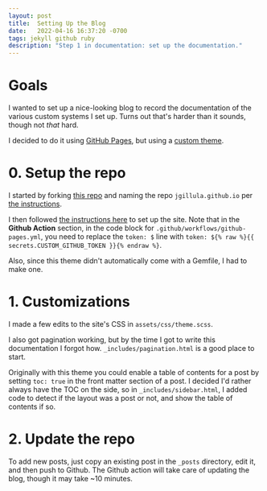 ```yaml
---
layout: post
title:  Setting Up the Blog
date:   2022-04-16 16:37:20 -0700
tags: jekyll github ruby
description: "Step 1 in documentation: set up the documentation."
---
```



# Goals

I wanted to set up a nice-looking blog to record the documentation of the various custom systems I set up. Turns out that's harder than it sounds, though not *that* hard.

I decided to do it using [GitHub Pages](https://pages.github.com/), but using a [custom theme](https://github.com/streetturtle/jekyll-clean-dark).

# 0. Setup the repo

I started by forking [this repo](https://github.com/streetturtle/jekyll-clean-dark) and naming the repo `jgillula.github.io` per [the instructions](https://pages.github.com/).

I then followed [the instructions here](https://bitbra.in/2021/10/03/host-your-own-blog-for-free-with-custom-domain.html) to set up the site. Note that in the **Github Action** section, in the code block for `.github/workflows/github-pages.yml`, you need to replace the `token: $` line with `token: ${% raw %}{{ secrets.CUSTOM_GITHUB_TOKEN }}{% endraw %}`.

Also, since this theme didn't automatically come with a Gemfile, I had to make one.

# 1. Customizations

I made a few edits to the site's CSS in `assets/css/theme.scss`.

I also got pagination working, but by the time I got to write this documentation I forgot how. `_includes/pagination.html` is a good place to start.

Originally with this theme you could enable a table of contents for a post by setting `toc: true` in the front matter section of a post. I decided I'd rather always have the TOC on the side, so in `_includes/sidebar.html`, I added code to detect if the layout was a post or not, and show the table of contents if so.

# 2. Update the repo

To add new posts, just copy an existing post in the `_posts` directory, edit it, and then push to Github. The Github action will take care of updating the blog, though it may take ~10 minutes.